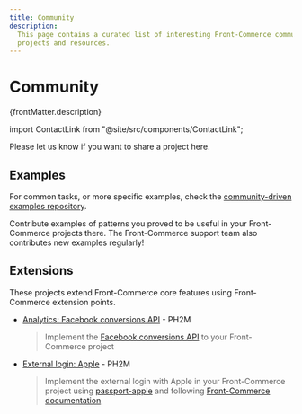 ```yaml
---
title: Community
description:
  This page contains a curated list of interesting Front-Commerce community
  projects and resources.
---
```


# Community

<p>{frontMatter.description}</p>

import ContactLink from "@site/src/components/ContactLink";

Please <ContactLink>let us know</ContactLink> if you want to share a project
here.

## Examples

For common tasks, or more specific examples, check the
[community-driven examples repository](https://github.com/front-commerce/examples).

Contribute examples of patterns you proved to be useful in your Front-Commerce
projects there. The Front-Commerce support team also contributes new examples
regularly!

## Extensions

These projects extend Front-Commerce core features using Front-Commerce
extension points.

- [Analytics: Facebook conversions API](https://github.com/PH2M/front-commerce-facebook-conversions-api) -
  PH2M

  > Implement the
  > [Facebook conversions API](https://www.facebook.com/business/help/2041148702652965?id=818859032317965)
  > to your Front-Commerce project

- [External login: Apple](https://github.com/PH2M/front-commerce-external-login-apple) -
  PH2M
  > Implement the external login with Apple in your Front-Commerce project using
  > [passport-apple](https://www.npmjs.com/package/passport-apple) and following
  > [Front-Commerce documentation](/docs/2.x/advanced/features/external-logins/)

